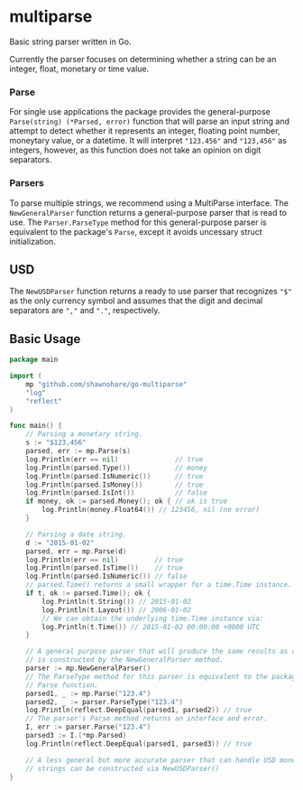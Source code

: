 # multiparse
Basic string parser written in Go.

Currently the parser focuses on determining whether a string can be an 
integer, float, monetary or time value.

### Parse

For single use applications the package provides the 
general-purpose `Parse(string) (*Parsed, error)`
function that will parse an input string and attempt to detect whether
it represents an integer, floating point number, moneytary value,
or a datetime.  It will interpret `"123.456"` and `"123,456"` as
integers, however, as this function does not take an opinion on
digit separators.


### Parsers

To parse multiple strings, we recommend using a MultiParse interface.
The `NewGeneralParser` function returns a general-purpose parser that
is read to use.  The `Parser.ParseType` method for this general-purpose
parser is equivalent to the package's `Parse`, except it avoids
uncessary struct initialization.

## USD 

The `NewUSDParser` function returns a ready to use parser that
recognizes `"$"` as the only currency symbol and assumes that the
digit and decimal separators are `","` and `"."`, respectively.


## Basic Usage 

```go
package main

import (
	mp "github.com/shawnohare/go-multiparse"
	"log"
	"reflect"
)

func main() {
	// Parsing a monetary string.
	s := "$123,456"
	parsed, err := mp.Parse(s)
	log.Println(err == nil)              // true
	log.Println(parsed.Type())           // money
	log.Println(parsed.IsNumeric())      // true
	log.Println(parsed.IsMoney())        // true
	log.Println(parsed.IsInt())          // false
	if money, ok := parsed.Money(); ok { // ok is true
		log.Println(money.Float64()) // 123456, nil (no error)
	}

	// Parsing a date string.
	d := "2015-01-02"
	parsed, err = mp.Parse(d)
	log.Println(err == nil)         // true
	log.Println(parsed.IsTime())    // true
	log.Println(parsed.IsNumeric()) // false
	// parsed.Time() returns a small wrapper for a time.Time instance.
	if t, ok := parsed.Time(); ok {
		log.Println(t.String()) // 2015-01-02
		log.Println(t.Layout()) // 2006-01-02
		// We can obtain the underlying time.Time instance via:
		log.Println(t.Time()) // 2015-01-02 00:00:00 +0000 UTC
	}

	// A general purpose parser that will produce the same results as above
	// is constructed by the NewGeneralParser method.
	parser := mp.NewGeneralParser()
	// The ParseType method for this parser is equivalent to the package's
	// Parse function.
	parsed1, _ := mp.Parse("123.4")
	parsed2, _ := parser.ParseType("123.4")
	log.Println(reflect.DeepEqual(parsed1, parsed2)) // true
	// The parser's Parse method returns an interface and error.
	I, err := parser.Parse("123.4")
	parsed3 := I.(*mp.Parsed)
	log.Println(reflect.DeepEqual(parsed1, parsed3)) // true

	// A less general but more accurate parser that can handle USD money
	// strings can be constructed via NewUSDParser()
}
```
